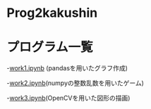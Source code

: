 # Prog2kakushin
# プログラム一覧
-[work1.ipynb](https://github.com/moomoka/Prog2kakushin/blob/main/work1.ipynb) (pandasを用いたグラフ作成)

-[work2.ipynb](https://github.com/moomoka/Prog2kakushin/blob/main/work2.ipynb)(numpyの整数乱数を用いたゲーム)

-[work3.ipynb](https://github.com/moomoka/Prog2kakushin/blob/main/work3.ipynb)(OpenCVを用いた図形の描画)

